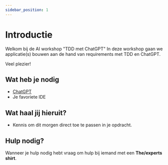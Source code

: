 ```yaml
---
sidebar_position: 1
---
```


# Introductie
Welkom bij de AI workshop "TDD met ChatGPT" In deze workshop gaan we applicatie(s) bouwen aan de hand van requirements met TDD en ChatGPT.

Veel plezier!

## Wat heb je nodig
- [ChatGPT](https://chat.openai.com/auth/login)
- Je favoriete IDE

## Wat haal jij hieruit?
- Kennis om dit morgen direct toe te passen in je opdracht.

## Hulp nodig?
Wanneer je hulp nodig hebt vraag om hulp bij iemand met een **The/experts shirt**. 
